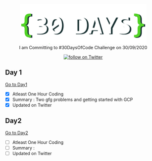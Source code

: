 <p align="center">
    <img src="https://raw.githubusercontent.com/iamirulofficial/30DaysOfCode/master/logo_nobackground.png"
        height="130"><br>
  I am Committing to #30DaysOfCode Challenge on 30/09/2020
</p>
<p align="center">
    <a href="https://twitter.com/intent/follow?screen_name=aadicodes">
        <img src="https://img.shields.io/twitter/follow/aadicodes?style=social&logo=twitter"
            alt="follow on Twitter"></a>
</p>



## Day 1
  [Go to Day1](https://github.com/iamirulofficial/30DaysOfCode/tree/master/Day1)
- [x] Atleast One Hour Coding
- [x] Summary : Two gfg problems and getting started with GCP
- [x] Updated on Twitter
## Day2
  [Go to Day2]()
- [ ] Atleast One Hour Coding
- [ ] Summary : 
- [ ] Updated on Twitter
